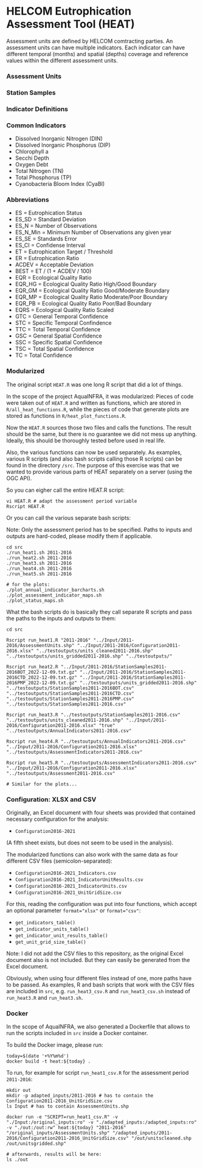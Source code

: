 # HELCOM Eutrophication Assessment Tool (HEAT)

Assessment units are defined by HELCOM comtracting parties. An assessment units can have multiple indicators. Each indicator can have different temporal (months) and spatial (depths) coverage and reference values within the different assessment units. 

### Assessment Units

### Station Samples

### Indicator Definitions

### Common Indicators

- Dissolved Inorganic Nitrogen (DIN)
- Dissolved Inorganic Phosphorus (DIP)
- Chlorophyll a
- Secchi Depth
- Oxygen Debt
- Total Nitrogen (TN)
- Total Phosphorus (TP)
- Cyanobacteria Bloom Index (CyaBI)

### Abbreviations

- ES = Eutrophication Status
- ES_SD = Standard Deviation
- ES_N = Number of Observations
- ES_N_Min = Minimum Number of Observations any given year 
- ES_SE = Standards Error
- ES_CI = Confidense Interval
- ET = Eutrophication Target / Threshold
- ER = Eutrophication Ratio
- ACDEV = Acceptable Deviation
- BEST = ET / (1 + ACDEV / 100)
- EQR = Ecological Quality Ratio
- EQR_HG = Ecological Quality Ratio High/Good Boundary
- EQR_GM = Ecological Quality Ratio Good/Moderate Boundary
- EQR_MP = Ecological Quality Ratio Moderate/Poor Boundary
- EQR_PB = Ecological Quality Ratio Poor/Bad Boundary
- EQRS = Ecological Quality Ratio Scaled
- GTC = General Temporal Confidence
- STC = Specific Temporal Confindence
- TTC = Total Temporal Confidence
- GSC = General Spatial Confidence 
- SSC = Specific Spatial Confidence
- TSC = Total Spatial Confidence
- TC = Total Confidence

### Modularized

The original script `HEAT.R` was one long R script that did a lot of things.

In the scope of the project AquaINFRA, it was modularized: Pieces of code
were taken out of `HEAT.R` and written as functions, which are stored in
`R/all_heat_functions.R`, while the pieces of code that generate plots are
stored as functions in `R/heat_plot_functions.R`.

Now the `HEAT.R` sources those two files and calls the functions. The result
should be the same, but there is no guarantee we did not mess up anything.
Ideally, this should be thoroughly tested before used in real life.

Also, the various functions can now be used separately. As examples, various
R scripts (and also bash scripts calling those R scripts) can be found in the
directory `/src`. The purpose of this exercise was that we wanted to provide
various parts of HEAT separately on a server (using the OGC API).

So you can eigher call the entire HEAT.R script:

```
vi HEAT.R # adapt the assessment period variable
Rscript HEAT.R
```

Or you can call the various separate bash scripts:

Note: Only the assessment period has to be specified. Paths to inputs and outputs are hard-coded, please modify them if applicable.

```
cd src
./run_heat1.sh 2011-2016
./run_heat2.sh 2011-2016
./run_heat3.sh 2011-2016
./run_heat4.sh 2011-2016
./run_heat5.sh 2011-2016

# for the plots:
./plot_annual_indicator_barcharts.sh
./plot_assessment_indicator_maps.sh
./plot_status_maps.sh
```

What the bash scripts do is basically they call separate R scripts and pass the paths to the inputs and outputs to them:

```
cd src

Rscript run_heat1.R "2011-2016" "../Input/2011-2016/AssessmentUnits.shp" "../Input/2011-2016/Configuration2011-2016.xlsx" "../testoutputs/units_cleaned2011-2016.shp" "../testoutputs/units_gridded2011-2016.shp" "../testoutputs/"

Rscript run_heat2.R "../Input/2011-2016/StationSamples2011-2016BOT_2022-12-09.txt.gz" "../Input/2011-2016/StationSamples2011-2016CTD_2022-12-09.txt.gz" "../Input/2011-2016/StationSamples2011-2016PMP_2022-12-09.txt.gz" "../testoutputs/units_gridded2011-2016.shp" "../testoutputs/StationSamples2011-2016BOT.csv" "../testoutputs/StationSamples2011-2016CTD.csv" "../testoutputs/StationSamples2011-2016PMP.csv" "../testoutputs/StationSamples2011-2016.csv"

Rscript run_heat3.R "../testoutputs/StationSamples2011-2016.csv" "../testoutputs/units_cleaned2011-2016.shp" "../Input/2011-2016/Configuration2011-2016.xlsx" "true" "../testoutputs/AnnualIndicators2011-2016.csv"

Rscript run_heat4.R "../testoutputs/AnnualIndicators2011-2016.csv" "../Input/2011-2016/Configuration2011-2016.xlsx" "../testoutputs/AssessmentIndicators2011-2016.csv"

Rscript run_heat5.R "../testoutputs/AssessmentIndicators2011-2016.csv" "../Input/2011-2016/Configuration2011-2016.xlsx" "../testoutputs/Assessment2011-2016.csv"

# Similar for the plots...
```

### Configuration: XLSX and CSV

Originally, an Excel document with four sheets was provided that contained
necessary configuration for the analysis:

* `Configuration2016-2021`

(A fifth sheet exists, but does not seem to be used in the analysis).

The modularized functions can also work with the same data as four different
CSV files (semicolon-separated):

* `Configuration2016-2021_Indicators.csv`
* `Configuration2016-2021_IndicatorUnitResults.csv`
* `Configuration2016-2021_IndicatorUnits.csv`
* `Configuration2016-2021_UnitGridSize.csv`

For this, reading the configuration was put into four functions, which accept an
optional parameter `format="xlsx"` or `format="csv"`:

* `get_indicators_table()`
* `get_indicator_units_table()`
* `get_indicator_unit_results_table()`
* `get_unit_grid_size_table()`


Note: I did not add the CSV files to this repository, as the original Excel document
also is not included. But they can easily be generated from the Excel document.

Obviously, when using four different files instead of one, more paths have to be passed.
As examples, R and bash scripts that work with the CSV files are included in `src`, e.g.
`run_heat3_csv.R` and `run_heat3_csv.sh` instead of `run_heat3.R` and `run_heat3.sh`.


### Docker

In the scope of AquaINFRA, we also generated a Dockerfile that allows to run the scripts
included in `src` inside a Docker container.

To build the Docker image, please run:

```
today=$(date '+%Y%m%d')
docker build -t heat:${today} .
```

To run, for example for script `run_heat1_csv.R` for the assessment period `2011-2016`:

```
mkdir out
mkdir -p adapted_inputs/2011-2016 # has to contain the Configuration2011-2016_UnitGridSize.csv
ls Input # has to contain AssessmentUnits.shp

docker run -e "SCRIPT=run_heat1_csv.R" -v "./Input:/original_inputs:ro" -v "./adapted_inputs:/adapted_inputs:ro" -v "./out:/out:rw" heat:${today} "2011-2016" "/original_inputs/AssessmentUnits.shp" "/adapted_inputs/2011-2016/Configuration2011-2016_UnitGridSize.csv" "/out/unitscleaned.shp /out/unitsgridded.shp"

# afterwards, results will be here:
ls ./out
```


